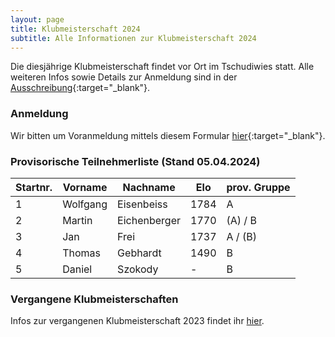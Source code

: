 ```yaml
---
layout: page
title: Klubmeisterschaft 2024
subtitle: Alle Informationen zur Klubmeisterschaft 2024
---
```


Die diesjährige Klubmeisterschaft findet vor Ort im Tschudiwies statt. Alle weiteren Infos sowie Details zur Anmeldung
sind in der [Ausschreibung](Klubmeisterschaft2024.pdf){:target="\_blank"}.

### Anmeldung

Wir bitten um Voranmeldung mittels diesem Formular [hier](https://forms.gle/4bWDWroHpca8rcoG8){:target="\_blank"}.

### Provisorische Teilnehmerliste (Stand 05.04.2024)

| Startnr. | Vorname  | Nachname     | Elo  | prov. Gruppe |
|----------|----------|--------------|------|--------------|
| 1        | Wolfgang | Eisenbeiss   | 1784 | A            |
| 2        | Martin   | Eichenberger | 1770 | (A) / B      |
| 3        | Jan      | Frei         | 1737 | A / (B)      |
| 4        | Thomas   | Gebhardt     | 1490 | B            |
| 5        | Daniel   | Szokody      | -    | B            |

### Vergangene Klubmeisterschaften

Infos zur vergangenen Klubmeisterschaft 2023 findet ihr [hier](../2023).

